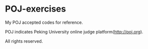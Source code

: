 # POJ-exercises
My POJ accepted codes for reference.

POJ indicates Peking University online judge platform(http://poj.org).

All rights reserved.
